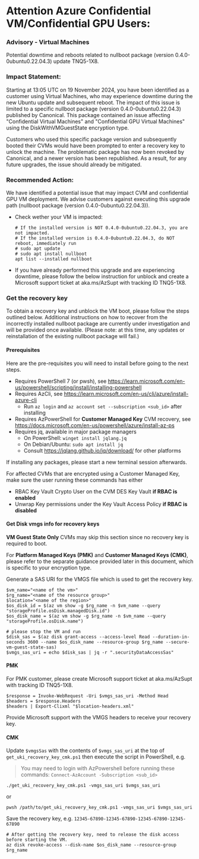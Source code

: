 # Attention Azure Confidential VM/Confidential GPU Users:

### Advisory - Virtual Machines
Potential downtime and reboots related to nullboot package (version 0.4.0-0ubuntu0.22.04.3) update
TNQ5-1X8.

### Impact Statement: 
Starting at 13:05 UTC on 19 November 2024, you have been identified as a customer using Virtual Machines, who may experience downtime during the new Ubuntu update and subsequent reboot. The impact of this issue is limited to a specific nullboot package (version 0.4.0-0ubuntu0.22.04.3) published by Canonical. This package contained an issue affecting "Confidential Virtual Machines" and "Confidential GPU Virtual Machines" using the DiskWithVMGuestState encryption type.

Customers who used this specific package version and subsequently booted their CVMs would have been prompted to enter a recovery key to unlock the machine. The problematic package has now been revoked by Canonical, and a newer version has been republished. As a result, for any future upgrades, the issue should already be mitigated.


### Recommended Action: 
We have identified a potential issue that may impact CVM and confidential GPU VM deployment. 
We advise customers against executing this upgrade path (nullboot package (version 0.4.0-0ubuntu0.22.04.3)). 
- Check wether your VM is impacted:
    ```
    # If the installed version is NOT 0.4.0-0ubuntu0.22.04.3, you are not impacted.
    # If the installed version is 0.4.0-0ubuntu0.22.04.3, do NOT reboot, immediately run
    # sudo apt update
    # sudo apt install nullboot
    apt list --installed nullboot
    ```

- If you have already performed this upgrade and are experiencing downtime, please follow the below instruction for unblock and create a Microsoft support ticket at aka.ms/AzSupt with tracking ID TNQ5-1X8.


### Get the recovery key

To obtain a recovery key and unblock the VM boot, please follow the steps outlined below. Additional instructions on how to recover from the incorrectly installed nullboot package are currently under investigation and will be provided once available. (Please note: at this time, any updates or reinstallation of the existing nullboot package will fail.)

#### Prerequisites
Here are the pre-requisites you will need to install before going to the next steps.

- Requires PowerShell 7 (or pwsh), see https://learn.microsoft.com/en-us/powershell/scripting/install/installing-powershell
- Requires AzCli, see https://learn.microsoft.com/en-us/cli/azure/install-azure-cli
    - Run `az login` and `az account set --subscription <sub_id>` after installing
- Requires AzPowerShell for <strong>Customer Managed Key</strong> CVM recovery, see https://docs.microsoft.com/en-us/powershell/azure/install-az-ps
- Requires jq, available in major package managers
  - On PowerShell: `winget install jqlang.jq`
  - On Debian/Ubuntu: `sudo apt install jq`
  - Consult https://jqlang.github.io/jq/download/ for other platforms

If installing any packages, please start a new terminal session afterwards.

For affected CVMs that are encrypted using a Customer Managed Key, make sure the user running these commands has either
- RBAC Key Vault Crypto User on the CVM DES Key Vault <strong>if RBAC is enabled</strong>
- Unwrap Key permissions under the Key Vault Access Policy <strong>if RBAC is disabled</strong>

#### Get Disk vmgs info for recovery keys
<strong>VM Guest State Only</strong> CVMs may skip this section since no recovery key is required to boot.

For <strong>Platform Managed Keys (PMK)</strong> and <strong>Customer Managed Keys (CMK)</strong>, please refer to the separate guidance provided later in this document, which is specific to your encryption type.

Generate a SAS URI for the VMGS file which is used to get the recovery key.

```
$vm_name="<name of the vm>"
$rg_name="<name of the resource group>"
$location="<name of the region>"
$os_disk_id = $(az vm show -g $rg_name -n $vm_name --query "storageProfile.osDisk.managedDisk.id")
$os_disk_name = $(az vm show -g $rg_name -n $vm_name --query "storageProfile.osDisk.name")

# please stop the VM and run 
$disk_sas = $(az disk grant-access --access-level Read --duration-in-seconds 3600 --name $os_disk_name --resource-group $rg_name --secure-vm-guest-state-sas)
$vmgs_sas_uri = echo $disk_sas | jq -r ".securityDataAccessSas"
```

#### PMK
For PMK customer, please create Microsoft support ticket at aka.ms/AzSupt with tracking ID TNQ5-1X8.
```
$response = Invoke-WebRequest -Uri $vmgs_sas_uri -Method Head
$headers = $response.Headers 
$headers | Export-Clixml "$location-headers.xml"
```

Provide Microsoft support with the VMGS headers to receive your recovery key.

#### CMK

Update `$vmgsSas` with the contents of `$vmgs_sas_uri` at the top of `get_uki_recovery_key_cmk.ps1`
then execute the script in PowerShell, e.g.

> You may need to login with AzPowershell before running these commands: `Connect-AzAccount -Subscription <sub_id>`

```
./get_uki_recovery_key_cmk.ps1 -vmgs_sas_uri $vmgs_sas_uri
```

or

```
pwsh /path/to/get_uki_recovery_key_cmk.ps1 -vmgs_sas_uri $vmgs_sas_uri
```

Save the recovery key, e.g. `12345-67890-12345-67890-12345-67890-12345-67890`

```
# After getting the recovery key, need to release the disk access before starting the VM.  
az disk revoke-access --disk-name $os_disk_name --resource-group $rg_name
```